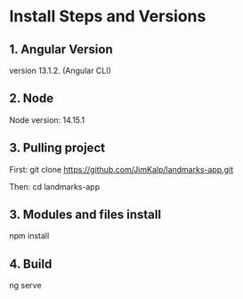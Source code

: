 # Install Steps and Versions

## 1. Angular Version

version 13.1.2.  (Angular CLI)

## 2. Node

Node version: 14.15.1

## 3. Pulling project 

First: git clone https://github.com/JimKalp/landmarks-app.git

Then: cd landmarks-app

## 3. Modules and files install

npm install

## 4. Build

ng serve
